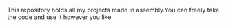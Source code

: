 This repository holds all my projects made in assembly.You can freely take the code and use it however you like
